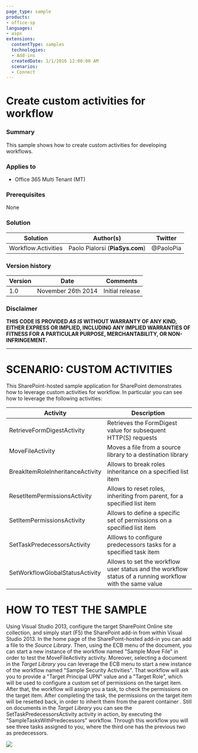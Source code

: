 ```yaml
---
page_type: sample
products:
- office-sp
languages:
- aspx
extensions:
  contentType: samples
  technologies:
  - Add-ins
  createdDate: 1/1/2016 12:00:00 AM
  scenarios:
  - Connect
---
```

# Create custom activities for workflow #

### Summary ###
This sample shows how to create custom activities for developing workflows.

### Applies to ###
- Office 365 Multi Tenant (MT)

### Prerequisites ###
None

### Solution ###
Solution | Author(s)| Twitter
---------|----------|--------
Workflow.Activities | Paolo Pialorsi (**PiaSys.com**) | @PaoloPia

### Version history ###
Version  | Date | Comments
---------| -----| --------
1.0  | November 26th 2014 | Initial release

### Disclaimer ###
**THIS CODE IS PROVIDED *AS IS* WITHOUT WARRANTY OF ANY KIND, EITHER EXPRESS OR IMPLIED, INCLUDING ANY IMPLIED WARRANTIES OF FITNESS FOR A PARTICULAR PURPOSE, MERCHANTABILITY, OR NON-INFRINGEMENT.**


----------

# SCENARIO: CUSTOM ACTIVITIES #
This SharePoint-hosted sample application for SharePoint demonstrates how to leverage custom activities for workflow. In particular you can see how to leverage the following activities:

Activity | Description
---------|------------
RetrieveFormDigestActivity | Retrieves the FormDigest value for subsequent HTTP(S) requests
MoveFileActivity | Moves a file from a source library to a destination library
BreakItemRoleInheritanceActivity | Allows to break roles inheritance on a specified list item
ResetItemPermissionsActivity | Allows to reset roles, inheriting from parent, for a specified list item
SetItemPermissionsActivity | Allows to define a specific set of permissions on a specified list item
SetTaskPredecessorsActivity | Alllows to configure predecessors tasks for a specified task item
SetWorkflowGlobalStatusActivity | Allows to set the workflow user status and the workflow status of a running workflow with the same value

# HOW TO TEST THE SAMPLE #
Using Visual Studio 2013, configure the target SharePoint Online site collection, and simply start (F5) the SharePoint add-in from within Visual Studio 2013.
In the home page of the SharePoint-hosted add-in you can add a file to the *Source Library*. Then, using the ECB menu of the document, you can start a new instance of the workflow named "Sample Move File" in order to test the MoveFileActivity activity.
Moreover, selecting a document in the *Target Library* you can leverage the ECB menu to start a new instance of the workflow named "Sample Security Activities". That workflow will ask you to provide a "Target Principal UPN" value and a "Target Role", which will be used to configure a custom set of permissions on the target item. After that, the workflow will assign you a task, to check the permissions on the target item. After completing the task, the permissions on the target item will be resetted back, in order to inherit them from the parent container .
Still on documents in the *Target Library* you can see the SetTaskPredecessorsActivity activity in action, by executing the "SampleTasksWithPredecessors" workflow. Through this workflow you will see three tasks assigned to you, where the third one has the previous two as predecessors.


<img src="https://telemetry.sharepointpnp.com/pnp/samples/Workflow.Activities" />